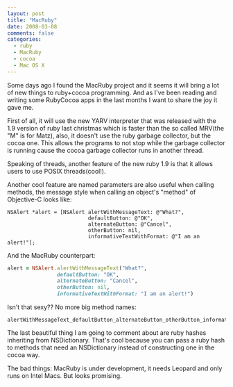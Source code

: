 ```yaml
---
layout: post
title: "MacRuby"
date: 2008-03-08
comments: false
categories:
  - ruby
  - MacRuby
  - cocoa
  - Mac OS X
---
```


Some days ago I found the MacRuby project and it seems it will bring a lot of new things to ruby+cocoa programming. And as I've been reading and writing some RubyCocoa apps in the last months I want to share the joy it gave me.

First of all, it will use the new YARV interpreter that was released with the 1.9 version of ruby last christmas which is faster than the so called MRV(the "M" is for Matz), also, it doesn't use the ruby garbage collector, but the cocoa one. This allows the programs to not stop while the garbage collector is running cause the cocoa garbage collector runs in another thread.

Speaking of threads, another feature of the new ruby 1.9 is that it allows users to use POSIX threads(cool!).

Another cool feature are named parameters are also useful when calling methods, the message style when calling an object's "method" of Objective-C looks like:

```objc
NSAlert *alert = [NSAlert alertWithMessageText: @"What?",
                          defaultButton: @"OK",
                          alternateButton: @"Cancel",
                          otherButton: nil,
                          informativeTextWithFormat: @"I am an alert!"];
```

And the MacRuby counterpart:

```ruby
alert = NSAlert.alertWithMessageText("What?",
                defaultButton: "OK",
                alternateButton: "Cancel",
                otherButton: nil,
                informativeTextWithFormat: "I am an alert!")
```

Isn't that sexy?? No more big method names:

```
alertWithMessageText_defaultButton_alternateButton_otherButton_informativeTextWithFormat
```

The last beautiful thing I am going to comment about are ruby hashes inheriting from NSDictionary. That's cool because you can pass a ruby hash to methods that need an NSDictionary instead of constructing one in the cocoa way.

The bad things: MacRuby is under development, it needs Leopard and only runs on Intel Macs. But looks promising.
